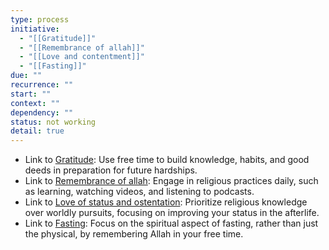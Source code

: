 ```yaml
---
type: process
initiative:
  - "[[Gratitude]]"
  - "[[Remembrance of allah]]"
  - "[[Love and contentment]]"
  - "[[Fasting]]"
due: ""
recurrence: ""
start: ""
context: ""
dependency: ""
status: not working
detail: true
---
```


* Link to [Gratitude](Initiatives/good%20traits/Gratitude.md): Use free time to build knowledge, habits, and good deeds in preparation for future hardships.
* Link to [Remembrance of allah](Initiatives/worship/Remembrance%20of%20allah.md): Engage in religious practices daily, such as learning, watching videos, and listening to podcasts.
* Link to [Love of status and ostentation](Initiatives/bad%20traits/Love%20of%20status%20and%20ostentation.md): Prioritize religious knowledge over worldly pursuits, focusing on improving your status in the afterlife.
* Link to [Fasting](Initiatives/worship/Fasting.md): Focus on the spiritual aspect of fasting, rather than just the physical, by remembering Allah in your free time.
